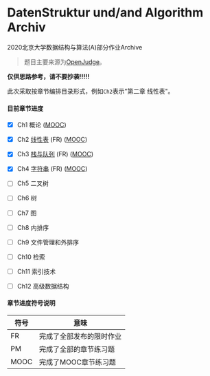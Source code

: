 # DatenStruktur und/and Algorithm Archiv
 2020北京大学数据结构与算法(A)部分作业Archive

> 题目主要来源为[OpenJudge](http://dsa.openjudge.cn/)。

**仅供思路参考，请不要抄袭!!!!!**

此次采取按章节编排目录形式，例如`Ch2`表示"第二章 线性表"。

#### 目前章节进度

- [x] Ch1 概论 ([MOOC](https://github.com/wr786/DatenStruktur-und-Algorithm-Archiv/tree/master/MOOC/Ch1.md))

- [x] Ch2 [线性表](https://github.com/wr786/DatenStruktur-und-Algorithm-Archiv/tree/master/Ch2) (FR) ([MOOC](https://github.com/wr786/DatenStruktur-und-Algorithm-Archiv/tree/master/MOOC/Ch2.md))

- [x] Ch3 [栈与队列](https://github.com/wr786/DatenStruktur-und-Algorithm-Archiv/tree/master/Ch3) (FR) ([MOOC](https://github.com/wr786/DatenStruktur-und-Algorithm-Archiv/tree/master/MOOC/Ch3.md))
- [x] Ch4 [字符串](https://github.com/wr786/DatenStruktur-und-Algorithm-Archiv/tree/master/Ch4) (FR) ([MOOC](https://github.com/wr786/DatenStruktur-und-Algorithm-Archiv/tree/master/MOOC/Ch4.md))
- [ ] Ch5 二叉树
- [ ] Ch6 树
- [ ] Ch7 图
- [ ] Ch8 内排序
- [ ] Ch9 文件管理和外排序
- [ ] Ch10 检索
- [ ] Ch11 索引技术
- [ ] Ch12 高级数据结构

#### 章节进度符号说明

| 符号 | 意味                     |
| ---- | ------------------------ |
| FR   | 完成了全部发布的限时作业 |
| PM   | 完成了全部的章节练习题   |
| MOOC | 完成了MOOC章节练习题     |

